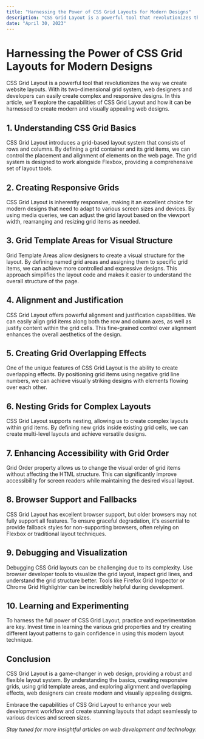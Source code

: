 ```yaml
---
title: "Harnessing the Power of CSS Grid Layouts for Modern Designs"
description: "CSS Grid Layout is a powerful tool that revolutionizes the way we create website layouts. With its two-dimensional grid system, web designers and developers can easily create complex and responsive designs. In this article, we'll explore..."
date: "April 30, 2023"
---
```


# Harnessing the Power of CSS Grid Layouts for Modern Designs

CSS Grid Layout is a powerful tool that revolutionizes the way we create website layouts. With its two-dimensional grid system, web designers and developers can easily create complex and responsive designs. In this article, we'll explore the capabilities of CSS Grid Layout and how it can be harnessed to create modern and visually appealing web designs.

## 1. **Understanding CSS Grid Basics**

CSS Grid Layout introduces a grid-based layout system that consists of rows and columns. By defining a grid container and its grid items, we can control the placement and alignment of elements on the web page. The grid system is designed to work alongside Flexbox, providing a comprehensive set of layout tools.

## 2. **Creating Responsive Grids**

CSS Grid Layout is inherently responsive, making it an excellent choice for modern designs that need to adapt to various screen sizes and devices. By using media queries, we can adjust the grid layout based on the viewport width, rearranging and resizing grid items as needed.

## 3. **Grid Template Areas for Visual Structure**

Grid Template Areas allow designers to create a visual structure for the layout. By defining named grid areas and assigning them to specific grid items, we can achieve more controlled and expressive designs. This approach simplifies the layout code and makes it easier to understand the overall structure of the page.

## 4. **Alignment and Justification**

CSS Grid Layout offers powerful alignment and justification capabilities. We can easily align grid items along both the row and column axes, as well as justify content within the grid cells. This fine-grained control over alignment enhances the overall aesthetics of the design.

## 5. **Creating Grid Overlapping Effects**

One of the unique features of CSS Grid Layout is the ability to create overlapping effects. By positioning grid items using negative grid line numbers, we can achieve visually striking designs with elements flowing over each other.

## 6. **Nesting Grids for Complex Layouts**

CSS Grid Layout supports nesting, allowing us to create complex layouts within grid items. By defining new grids inside existing grid cells, we can create multi-level layouts and achieve versatile designs.

## 7. **Enhancing Accessibility with Grid Order**

Grid Order property allows us to change the visual order of grid items without affecting the HTML structure. This can significantly improve accessibility for screen readers while maintaining the desired visual layout.

## 8. **Browser Support and Fallbacks**

CSS Grid Layout has excellent browser support, but older browsers may not fully support all features. To ensure graceful degradation, it's essential to provide fallback styles for non-supporting browsers, often relying on Flexbox or traditional layout techniques.

## 9. **Debugging and Visualization**

Debugging CSS Grid layouts can be challenging due to its complexity. Use browser developer tools to visualize the grid layout, inspect grid lines, and understand the grid structure better. Tools like Firefox Grid Inspector or Chrome Grid Highlighter can be incredibly helpful during development.

## 10. **Learning and Experimenting**

To harness the full power of CSS Grid Layout, practice and experimentation are key. Invest time in learning the various grid properties and try creating different layout patterns to gain confidence in using this modern layout technique.

## Conclusion

CSS Grid Layout is a game-changer in web design, providing a robust and flexible layout system. By understanding the basics, creating responsive grids, using grid template areas, and exploring alignment and overlapping effects, web designers can create modern and visually appealing designs.

Embrace the capabilities of CSS Grid Layout to enhance your web development workflow and create stunning layouts that adapt seamlessly to various devices and screen sizes.

_Stay tuned for more insightful articles on web development and technology._
